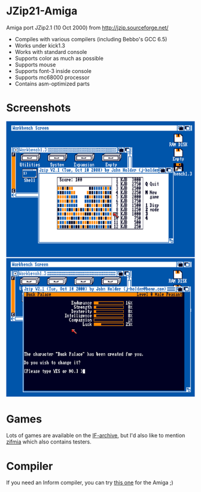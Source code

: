# JZip21-Amiga
Amiga port JZip2.1 (10 Oct 2000) from http://jzip.sourceforge.net/

* Compiles with various compilers (including Bebbo's GCC 6.5)
* Works under kick1.3
* Works with standard console
* Supports color as much as possible
* Supports mouse
* Supports font-3 inside console
* Supports mc68000 processor
* Contains asm-optimized parts

# Screenshots
![JZip2.1 playing SameGame.z5 on an A500 (KS1.3, mc68000, 512Kb chip)](https://github.com/Samuel-DEVULDER/JZip21-Amiga/blob/main/screenshots/Jzip-playing-SameGame.png?raw=true)
![JZip2.1 playing BZbeta.z5 on an A500 (KS1.3, mc68000, 512Kb chip)](https://github.com/Samuel-DEVULDER/JZip21-Amiga/blob/main/screenshots/Jzip-playing-BZBeta.png?raw=true)

# Games

Lots of games are available on the [IF-archive](https://www.ifarchive.org/indexes/if-archive/), but I'd also like to mention [zifmia](https://github.com/jeffnyman/zifmia) which also contains testers.

# Compiler 

If you need an Inform compiler, you can try [this one](https://github.com/Samuel-DEVULDER/Inform6-Amiga) for the Amiga ;)
